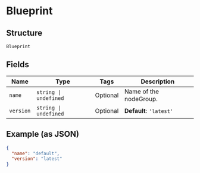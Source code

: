 
# Blueprint

## Structure

`Blueprint`

## Fields

| Name | Type | Tags | Description |
|  --- | --- | --- | --- |
| `name` | `string \| undefined` | Optional | Name of the nodeGroup. |
| `version` | `string \| undefined` | Optional | **Default**: `'latest'` |

## Example (as JSON)

```json
{
  "name": "default",
  "version": "latest"
}
```

